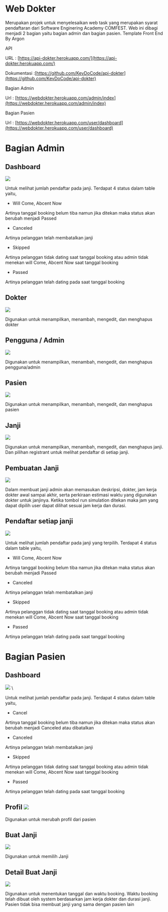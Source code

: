 # Web Dokter

Merupakan projek untuk menyelesaikan web task yang merupakan syarat pendaftaran dari Software Enginering Academy COMFEST. Web ini dibagi menjadi 2 bagian yaitu bagian admin dan bagian pasien.
Template Front End By Argon

API

URL : [https://api-dokter.herokuapp.com/](https://api-dokter.herokuapp.com/)

Dokumentasi :[https://github.com/KevDoCode/api-dokter](https://github.com/KevDoCode/api-dokter)

Bagian Admin

Url : [https://webdokter.herokuapp.com/admin/index](https://webdokter.herokuapp.com/admin/index)

Bagian Pasien

Url : [https://webdokter.herokuapp.com/user/dashboard](https://webdokter.herokuapp.com/user/dashboard)

# Bagian Admin

## Dashboard

![](https://github.com/KevDoCode/webdokter/blob/e1bb7c9dedac8c49f24d0d3363fbbec5973391f7/dokumentasi/admin/dashboard.png)

Untuk melihat jumlah pendaftar pada janji. Terdapat 4 status dalam table yaitu,

- Will Come, Abcent Now

Artinya tanggal booking belum tiba namun jika ditekan maka status akan berubah menjadi Passed

- Canceled

Artinya pelanggan telah membatalkan janji

- Skipped

Artinya pelanggan tidak dating saat tanggal booking atau admin tidak menekan will Come, Abcent Now saat tanggal booking

- Passed

Artinya pelanggan telah dating pada saat tanggal booking

## Dokter

![](https://github.com/KevDoCode/webdokter/blob/e1bb7c9dedac8c49f24d0d3363fbbec5973391f7/dokumentasi/admin/dokter.png)

Digunakan untuk menampilkan, menambah, mengedit, dan menghapus dokter

## Pengguna / Admin

![](https://github.com/KevDoCode/webdokter/blob/e1bb7c9dedac8c49f24d0d3363fbbec5973391f7/dokumentasi/admin/pengguna.png)

Digunakan untuk menampilkan, menambah, mengedit, dan menghapus pengguna/admin

## Pasien

![](https://github.com/KevDoCode/webdokter/blob/e1bb7c9dedac8c49f24d0d3363fbbec5973391f7/dokumentasi/admin/pasien.png)

Digunakan untuk menampilkan, menambah, mengedit, dan menghapus pasien

## Janji

![](https://github.com/KevDoCode/webdokter/blob/e1bb7c9dedac8c49f24d0d3363fbbec5973391f7/dokumentasi/admin/janji.png)

Digunakan untuk menampilkan, menambah, mengedit, dan menghapus janji. Dan pilihan registrant untuk melihat pendaftar di setiap janji.

## Pembuatan Janji

![](https://github.com/KevDoCode/webdokter/blob/e1bb7c9dedac8c49f24d0d3363fbbec5973391f7/dokumentasi/admin/buatjanji.png)

Dalam membuat janji admin akan memasukan deskripsi, dokter, jam kerja dokter awal sampai akhir, serta perkiraan estimasi waktu yang digunakan dokter untuk janjinya. Ketika tombol run simulation ditekan maka jam yang dapat dipilih user dapat dilihat sesuai jam kerja dan durasi.

## Pendaftar setiap janji

![](https://github.com/KevDoCode/webdokter/blob/e1bb7c9dedac8c49f24d0d3363fbbec5973391f7/dokumentasi/admin/pendaftar.png)

Untuk melihat jumlah pendaftar pada janji yang terpilih. Terdapat 4 status dalam table yaitu,

- Will Come, Abcent Now

Artinya tanggal booking belum tiba namun jika ditekan maka status akan berubah menjadi Passed

- Canceled

Artinya pelanggan telah membatalkan janji

- Skipped

Artinya pelanggan tidak dating saat tanggal booking atau admin tidak menekan will Come, Abcent Now saat tanggal booking

- Passed

Artinya pelanggan telah dating pada saat tanggal booking

# Bagian Pasien

## Dashboard

![](https://github.com/KevDoCode/webdokter/tree/master/dokumentasi/user/dashboard.png?raw=true) \

Untuk melihat jumlah pendaftar pada janji. Terdapat 4 status dalam table yaitu,

- Cancel

Artinya tanggal booking belum tiba namun jika ditekan maka status akan berubah menjadi Canceled atau dibatalkan

- Canceled

Artinya pelanggan telah membatalkan janji

- Skipped

Artinya pelanggan tidak dating saat tanggal booking atau admin tidak menekan will Come, Abcent Now saat tanggal booking

- Passed

Artinya pelanggan telah dating pada saat tanggal booking

## Profil ![](https://github.com/KevDoCode/webdokter/tree/master/dokumentasi/user/profil.png?raw=true)

Digunakan untuk merubah profil dari pasien

## Buat Janji

![](https://github.com/KevDoCode/webdokter/blob/888663dda12d71c644052ff1016ab9f635637f50/dokumentasi/user/buatjanji.png)

Digunakan untuk memilih Janji

## Detail Buat Janji

![](https://github.com/KevDoCode/webdokter/tree/master/dokumentasi/user/detailbuatjanji.png?raw=true)

Digunakan untuk menentukan tanggal dan waktu booking. Waktu booking telah dibuat oleh system berdasarkan jam kerja dokter dan durasi janji. Pasien tidak bisa membuat janji yang sama dengan pasien lain
